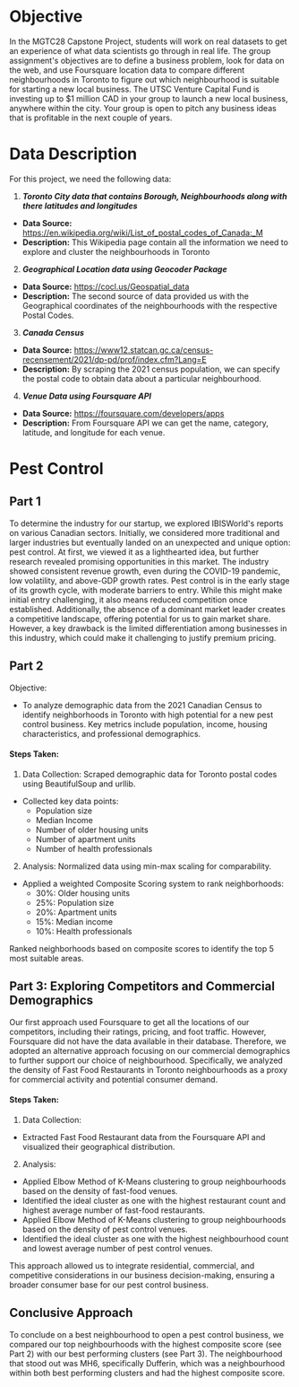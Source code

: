 # Objective
In the MGTC28 Capstone Project, students will work on real datasets to get an experience of what data scientists go through in real life. The group assignment's objectives are to define a business problem, look for data on the web, and use Foursquare location data to compare different neighbourhoods in Toronto to figure out which neighbourhood is suitable for starting a new local business. The UTSC Venture Capital Fund is investing up to $1 million CAD in your group to launch a new local business, anywhere within the city.  Your group is open to pitch any business ideas that is profitable in the next couple of years.

# Data Description
For this project, we need the following data:
1. ***Toronto City data that contains Borough, Neighbourhoods along with there latitudes and longitudes***
* **Data Source:** https://en.wikipedia.org/wiki/List_of_postal_codes_of_Canada:_M
* **Description:** This Wikipedia page contain all the information we need to explore and cluster the neighbourhoods in Toronto
2. ***Geographical Location data using Geocoder Package***
* **Data Source:** https://cocl.us/Geospatial_data
* **Description:** The second source of data provided us with the Geographical coordinates of the neighbourhoods with the respective Postal Codes.
3. ***Canada Census***
* **Data Source:** https://www12.statcan.gc.ca/census-recensement/2021/dp-pd/prof/index.cfm?Lang=E
* **Description:** By scraping the 2021 census population, we can specify the postal code to obtain data about a particular neighbourhood.
4. ***Venue Data using Foursquare API***
* **Data Source:** https://foursquare.com/developers/apps
* **Description:** From Foursquare API we can get the name, category, latitude, and longitude for each venue.


# Pest Control
## Part 1
To determine the industry for our startup, we explored IBISWorld's reports on various Canadian sectors. Initially, we considered more traditional and larger industries but eventually landed on an unexpected and unique option: pest control. At first, we viewed it as a lighthearted idea, but further research revealed promising opportunities in this market. The industry showed consistent revenue growth, even during the COVID-19 pandemic, low volatility, and above-GDP growth rates. Pest control is in the early stage of its growth cycle, with moderate barriers to entry. While this might make initial entry challenging, it also means reduced competition once established. Additionally, the absence of a dominant market leader creates a competitive landscape, offering potential for us to gain market share. However, a key drawback is the limited differentiation among businesses in this industry, which could make it challenging to justify premium pricing.


## Part 2
Objective:
- To analyze demographic data from the 2021 Canadian Census to identify neighborhoods in Toronto with high potential for a new pest control business. Key metrics include population, income, housing characteristics, and professional demographics.

#### Steps Taken:
1) Data Collection:
Scraped demographic data for Toronto postal codes using BeautifulSoup and urllib.
- Collected key data points:
  - Population size
  - Median Income
  - Number of older housing units
  - Number of apartment units
  - Number of health professionals
2) Analysis:
Normalized data using min-max scaling for comparability.
- Applied a weighted Composite Scoring system to rank neighborhoods:
  - 30%: Older housing units
  - 25%: Population size
  - 20%: Apartment units
  - 15%: Median income
  - 10%: Health professionals

Ranked neighborhoods based on composite scores to identify the top 5 most suitable areas.



## Part 3: Exploring Competitors and Commercial Demographics
Our first approach used Foursquare to get all the locations of our competitors, including their ratings, pricing, and foot traffic. However, Foursquare did not have the data available in their database. Therefore, we adopted an alternative approach focusing on our commercial demographics to further support our choice of neighbourhood. Specifically, we analyzed the density of Fast Food Restaurants in Toronto neighbourhoods as a proxy for commercial activity and potential consumer demand.

#### Steps Taken:
1) Data Collection:
  - Extracted Fast Food Restaurant data from the Foursquare API and visualized their geographical distribution.
2) Analysis:
  - Applied Elbow Method of K-Means clustering to group neighbourhoods based on the density of fast-food venues.
  - Identified the ideal cluster as one with the highest restaurant count and highest average number of fast-food restaurants.
  - Applied Elbow Method of K-Means clustering to group neighbourhoods based on the density of pest control venues.
  - Identified the ideal cluster as one with the highest neighbourhood count and lowest average number of pest control venues.

This approach allowed us to integrate residential, commercial, and competitive considerations in our business decision-making, ensuring a broader consumer base for our pest control business.

## Conclusive Approach
To conclude on a best neighbourhood to open a pest control business, we compared our top neighbourhoods with the highest composite score (see Part 2) with our best performing clusters (see Part 3). The neighbourhood that stood out was MH6, specifically Dufferin, which was a neighbourhood within both best performing clusters and had the highest composite score.
